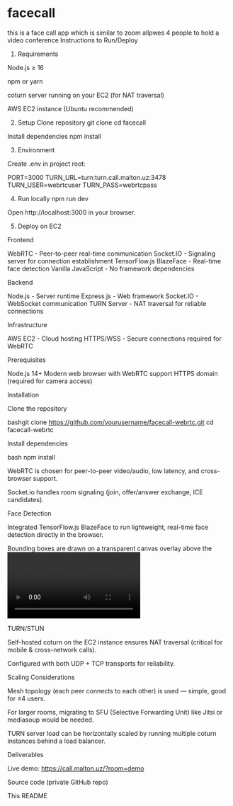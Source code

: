# facecall
this is a face call app which is similar to zoom allpwes 4 people to hold a video conference
Instructions to Run/Deploy
1. Requirements

Node.js ≥ 16

npm or yarn

coturn server running on your EC2 (for NAT traversal)

AWS EC2 instance (Ubuntu recommended)

2. Setup
Clone repository
git clone <your-private-repo-url>
cd facecall

Install dependencies
npm install

3. Environment

Create .env in project root:

PORT=3000
TURN_URL=turn:turn.call.malton.uz:3478
TURN_USER=webrtcuser
TURN_PASS=webrtcpass

4. Run locally
npm run dev


Open http://localhost:3000
 in your browser.

5. Deploy on EC2


Frontend

WebRTC - Peer-to-peer real-time communication
Socket.IO - Signaling server for connection establishment
TensorFlow.js BlazeFace - Real-time face detection
Vanilla JavaScript - No framework dependencies

Backend

Node.js - Server runtime
Express.js - Web framework
Socket.IO - WebSocket communication
TURN Server - NAT traversal for reliable connections

Infrastructure

AWS EC2 - Cloud hosting
HTTPS/WSS - Secure connections required for WebRTC



Prerequisites

Node.js 14+
Modern web browser with WebRTC support
HTTPS domain (required for camera access)

Installation

Clone the repository

bashgit clone https://github.com/yourusername/facecall-webrtc.git
cd facecall-webrtc

Install dependencies

bash npm install

WebRTC is chosen for peer-to-peer video/audio, low latency, and cross-browser support.

Socket.io handles room signaling (join, offer/answer exchange, ICE candidates).

Face Detection

Integrated TensorFlow.js BlazeFace to run lightweight, real-time face detection directly in the browser.

Bounding boxes are drawn on a transparent canvas overlay above the <video> element.

TURN/STUN

Self-hosted coturn on the EC2 instance ensures NAT traversal (critical for mobile & cross-network calls).

Configured with both UDP + TCP transports for reliability.

Scaling Considerations

Mesh topology (each peer connects to each other) is used — simple, good for ≤4 users.

For larger rooms, migrating to SFU (Selective Forwarding Unit) like Jitsi or mediasoup would be needed.

TURN server load can be horizontally scaled by running multiple coturn instances behind a load balancer.

Deliverables

Live demo: https://call.malton.uz/?room=demo

Source code (private GitHub repo)

This README
